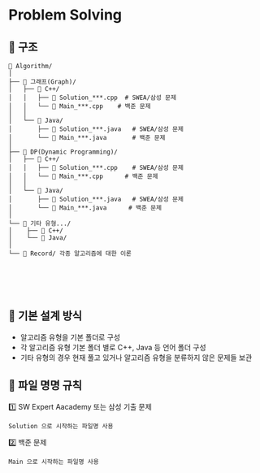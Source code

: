 # Problem Solving

## 📌 구조

```
📁 Algorithm/
│
├── 📁 그래프(Graph)/
│   ├── 📁 C++/
│   │   ├── 📄 Solution_***.cpp  # SWEA/삼성 문제
│   │   └── 📄 Main_***.cpp    # 백준 문제
│   │
│   └── 📁 Java/
│       ├── 📄 Solution_***.java   # SWEA/삼성 문제
│       └── 📄 Main_***.java       # 백준 문제
│
├── 📁 DP(Dynamic Programming)/
│   ├── 📁 C++/
│   │   ├── 📄 Solution_***.cpp    # SWEA/삼성 문제
│   │   └── 📄 Main_***.cpp      # 백준 문제
│   │
│   └── 📁 Java/
│       ├── 📄 Solution_***.java   # SWEA/삼성 문제
│       └── 📄 Main_***.java      # 백준 문제
│
└── 📁 기타 유형.../
│    ├── 📁 C++/
│    └── 📁 Java/
│    
└── 📁 Record/ 각종 알고리즘에 대한 이론 
 
    
    
   


```



## 📌 기본 설계 방식

- 알고리즘 유형을 기본 폴더로 구성
- 각 알고리즘 유형 기본 폴더 별로 C++, Java 등 언어 폴더 구성
- 기타 유형의 경우 현재 풀고 있거나 알고리즘 유형을 분류하지 않은 문제들 보관



## 📌 파일 명명 규칙

1️⃣ SW Expert Aacademy 또는 삼성 기출 문제 

```
Solution 으로 시작하는 파일명 사용
```

2️⃣ 백준 문제

```
Main 으로 시작하는 파일명 사용
```